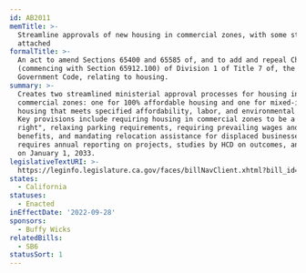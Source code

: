 ```yaml
---
id: AB2011
memTitle: >-
  Streamline approvals of new housing in commercial zones, with some strings
  attached
formalTitle: >-
  An act to amend Sections 65400 and 65585 of, and to add and repeal Chapter 4.1
  (commencing with Section 65912.100) of Division 1 of Title 7 of, the
  Government Code, relating to housing.
summary: >-
  Creates two streamlined ministerial approval processes for housing in
  commercial zones: one for 100% affordable housing and one for mixed-income
  housing that meets specified affordability, labor, and environmental criteria.
  Key provisions include requiring housing in commercial zones to be a "use by
  right", relaxing parking requirements, requiring prevailing wages and health
  benefits, and mandating relocation assistance for displaced businesses. Also
  requires annual reporting on projects, studies by HCD on outcomes, and sunsets
  on January 1, 2033.
legislativeTextURI: >-
  https://leginfo.legislature.ca.gov/faces/billNavClient.xhtml?bill_id=202120220AB2011
states:
  - California
statuses:
  - Enacted
inEffectDate: '2022-09-28'
sponsors:
  - Buffy Wicks
relatedBills:
  - SB6
statusSort: 1
---
```

